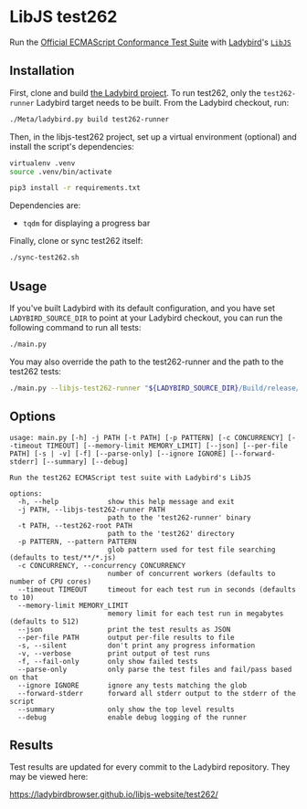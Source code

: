 # LibJS test262

Run the [Official ECMAScript Conformance Test Suite](https://github.com/tc39/test262) with [Ladybird](https://github.com/LadybirdWebBrowser/ladybird)'s [`LibJS`](https://github.com/LadybirdWebBrowser/ladybird/tree/master/Userland/Libraries/LibJS)

## Installation

First, clone and build [the Ladybird project](https://github.com/LadybirdBrowser/ladybird/blob/master/Documentation/BuildInstructionsLadybird.md).
To run test262, only the `test262-runner` Ladybird target needs to be built. From the Ladybird checkout, run:

```bash
./Meta/ladybird.py build test262-runner
```

Then, in the libjs-test262 project, set up a virtual environment (optional) and install the script's dependencies:

```bash
virtualenv .venv
source .venv/bin/activate

pip3 install -r requirements.txt
```

Dependencies are:

- `tqdm` for displaying a progress bar

Finally, clone or sync test262 itself:

```bash
./sync-test262.sh
```

## Usage

If you've built Ladybird with its default configuration, and you have set `LADYBIRD_SOURCE_DIR` to point at your Ladybird
checkout, you can run the following command to run all tests:

```bash
./main.py
```

You may also override the path to the test262-runner and the path to the test262 tests:

```bash
./main.py --libjs-test262-runner "${LADYBIRD_SOURCE_DIR}/Build/release/bin/test262-runner" --test262-root ./test262
```

## Options

```text
usage: main.py [-h] -j PATH [-t PATH] [-p PATTERN] [-c CONCURRENCY] [--timeout TIMEOUT] [--memory-limit MEMORY_LIMIT] [--json] [--per-file PATH] [-s | -v] [-f] [--parse-only] [--ignore IGNORE] [--forward-stderr] [--summary] [--debug]

Run the test262 ECMAScript test suite with Ladybird's LibJS

options:
  -h, --help            show this help message and exit
  -j PATH, --libjs-test262-runner PATH
                        path to the 'test262-runner' binary
  -t PATH, --test262-root PATH
                        path to the 'test262' directory
  -p PATTERN, --pattern PATTERN
                        glob pattern used for test file searching (defaults to test/**/*.js)
  -c CONCURRENCY, --concurrency CONCURRENCY
                        number of concurrent workers (defaults to number of CPU cores)
  --timeout TIMEOUT     timeout for each test run in seconds (defaults to 10)
  --memory-limit MEMORY_LIMIT
                        memory limit for each test run in megabytes (defaults to 512)
  --json                print the test results as JSON
  --per-file PATH       output per-file results to file
  -s, --silent          don't print any progress information
  -v, --verbose         print output of test runs
  -f, --fail-only       only show failed tests
  --parse-only          only parse the test files and fail/pass based on that
  --ignore IGNORE       ignore any tests matching the glob
  --forward-stderr      forward all stderr output to the stderr of the script
  --summary             only show the top level results
  --debug               enable debug logging of the runner
```

## Results

Test results are updated for every commit to the Ladybird repository. They may be viewed here:

https://ladybirdbrowser.github.io/libjs-website/test262/
